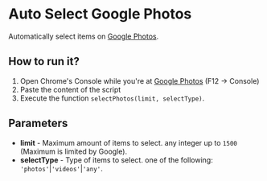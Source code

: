 # Auto Select Google Photos
Automatically select items on [Google Photos](https://photos.google.com/).


## How to run it?

1. Open Chrome's Console while you're at [Google Photos](https://photos.google.com/) (F12 -> Console)
2. Paste the content of the script
3. Execute the function `selectPhotos(limit, selectType)`. 

## Parameters

* <b>limit</b> - Maximum amount of items to select. any integer up to `1500` (Maximum is limited by Google).
* <b>selectType</b> - Type of items to select. one of the following: `'photos'`|`'videos'`|`'any'`.
